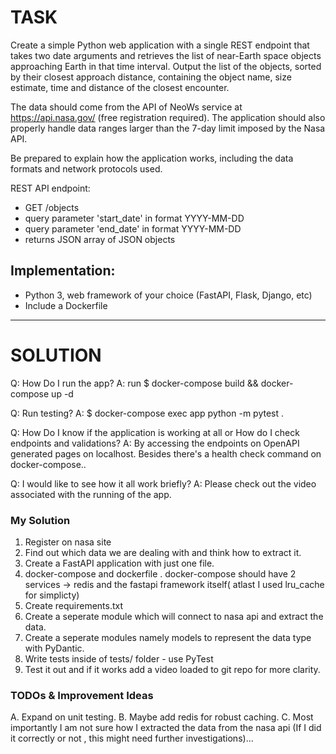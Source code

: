 # TASK

Create a simple Python web application with a single REST endpoint that takes two date arguments and retrieves the list of near-Earth space objects approaching Earth in that time interval. Output the list of the objects, sorted by their closest approach distance, containing  the object name, size estimate, time and distance of the closest encounter.

The data should come from the API of NeoWs service at https://api.nasa.gov/ (free registration required). The application should also properly handle data ranges larger than the 7-day limit imposed by the Nasa API.

Be prepared to explain how the application works, including the data formats and network protocols used.

REST API endpoint:
* GET /objects
* query parameter 'start_date' in format YYYY-MM-DD
* query parameter 'end_date' in format YYYY-MM-DD
* returns JSON array of JSON objects

Implementation:
--------------------
* Python 3, web framework of your choice (FastAPI, Flask, Django, etc)
* Include a Dockerfile

--------------------------------------------------------------------------------------------------------------------------------------------

# SOLUTION

Q: How Do I run the app?
A: run $ docker-compose build && docker-compose up -d 

Q: Run testing?
A: $ docker-compose exec app python -m pytest .

Q: How Do I know if the application is working at all or How do I check endpoints and validations?
A: By accessing the endpoints on OpenAPI generated pages on localhost. Besides there's a health check command on docker-compose..

Q: I would like to see how it all work briefly?
A: Please check out the video associated with the running of the app.

### My Solution
1. Register on nasa site
2. Find out which data we are dealing with and think how to extract it.
3. Create a FastAPI application with just one file.
4. docker-compose and dockerfile . docker-compose should have 2 services -> redis and the fastapi framework itself( atlast I used lru_cache for simplicty)
5. Create requirements.txt 
6. Create a seperate module which will connect to nasa api and extract the data.
7. Create a seperate modules namely models to represent the data type with PyDantic.
8. Write tests inside of tests/ folder - use PyTest
9. Test it out and if it works add a video loaded to git repo for more clarity.

### TODOs & Improvement Ideas
A. Expand on unit testing.
B. Maybe add redis for robust caching.
C. Most importantly I am not sure how I extracted the data from the nasa api (If I did it correctly or not , this might need further investigations)...
